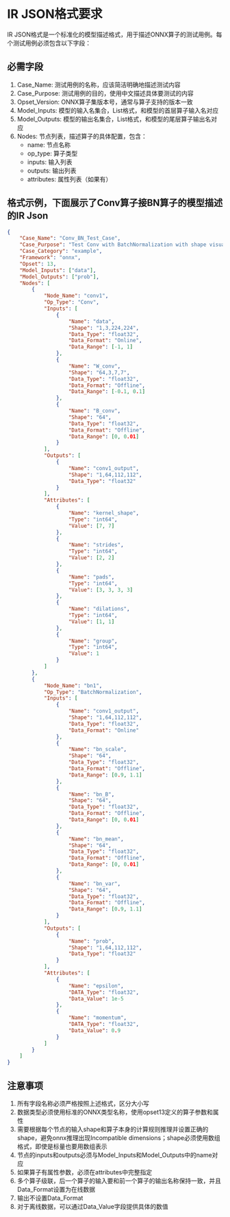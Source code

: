 # IR JSON格式要求

IR JSON格式是一个标准化的模型描述格式，用于描述ONNX算子的测试用例。每个测试用例必须包含以下字段：

## 必需字段

1. Case_Name: 测试用例的名称，应该简洁明确地描述测试内容
2. Case_Purpose: 测试用例的目的，使用中文描述具体要测试的内容
3. Opset_Version: ONNX算子集版本号，通常与算子支持的版本一致
4. Model_Inputs: 模型的输入名集合，List格式，和模型的首层算子输入名对应
5. Model_Outputs: 模型的输出名集合，List格式，和模型的尾层算子输出名对应
6. Nodes: 节点列表，描述算子的具体配置，包含：
   - name: 节点名称
   - op_type: 算子类型
   - inputs: 输入列表
   - outputs: 输出列表
   - attributes: 属性列表（如果有）

## 格式示例，下面展示了Conv算子接BN算子的模型描述的IR Json

```json
{
    "Case_Name": "Conv_BN_Test_Case",
    "Case_Purpose": "Test Conv with BatchNormalization with shape visualization",
    "Case_Category": "example",
    "Framework": "onnx",
    "Opset": 13,
    "Model_Inputs": ["data"],
    "Model_Outputs": ["prob"],
    "Nodes": [
        {
            "Node_Name": "conv1",
            "Op_Type": "Conv",
            "Inputs": [
                {
                    "Name": "data",
                    "Shape": "1,3,224,224",
                    "Data_Type": "float32",
                    "Data_Format": "Online",
                    "Data_Range": [-1, 1]
                },
                {
                    "Name": "W_conv",
                    "Shape": "64,3,7,7",
                    "Data_Type": "float32",
                    "Data_Format": "Offline",
                    "Data_Range": [-0.1, 0.1]
                },
                {
                    "Name": "B_conv",
                    "Shape": "64",
                    "Data_Type": "float32",
                    "Data_Format": "Offline",
                    "Data_Range": [0, 0.01]
                }
            ],
            "Outputs": [
                {
                    "Name": "conv1_output",
                    "Shape": "1,64,112,112",
                    "Data_Type": "float32"
                }
            ],
            "Attributes": [
                {
                    "Name": "kernel_shape",
                    "Type": "int64",
                    "Value": [7, 7]
                },
                {
                    "Name": "strides",
                    "Type": "int64",
                    "Value": [2, 2]
                },
                {
                    "Name": "pads",
                    "Type": "int64",
                    "Value": [3, 3, 3, 3]
                },
                {
                    "Name": "dilations",
                    "Type": "int64",
                    "Value": [1, 1]
                },
                {
                    "Name": "group",
                    "Type": "int64",
                    "Value": 1
                }
            ]
        },
        {
            "Node_Name": "bn1",
            "Op_Type": "BatchNormalization",
            "Inputs": [
                {
                    "Name": "conv1_output",
                    "Shape": "1,64,112,112",
                    "Data_Type": "float32",
                    "Data_Format": "Online"
                },
                {
                    "Name": "bn_scale",
                    "Shape": "64",
                    "Data_Type": "float32",
                    "Data_Format": "Offline",
                    "Data_Range": [0.9, 1.1]
                },
                {
                    "Name": "bn_B",
                    "Shape": "64",
                    "Data_Type": "float32",
                    "Data_Format": "Offline",
                    "Data_Range": [0, 0.01]
                },
                {
                    "Name": "bn_mean",
                    "Shape": "64",
                    "Data_Type": "float32",
                    "Data_Format": "Offline",
                    "Data_Range": [0, 0.01]
                },
                {
                    "Name": "bn_var",
                    "Shape": "64",
                    "Data_Type": "float32",
                    "Data_Format": "Offline",
                    "Data_Range": [0.9, 1.1]
                }
            ],
            "Outputs": [
                {
                    "Name": "prob",
                    "Shape": "1,64,112,112",
                    "Data_Type": "float32"
                }
            ],
            "Attributes": [
                {
                    "Name": "epsilon",
                    "DATA_Type": "float32",
                    "Data_Value": 1e-5
                },
                {
                    "Name": "momentum",
                    "DATA_Type": "float32",
                    "Data_Value": 0.9
                }
            ]
        }
    ]
}  
```

## 注意事项

1. 所有字段名称必须严格按照上述格式，区分大小写
2. 数据类型必须使用标准的ONNX类型名称，使用opset13定义的算子参数和属性
3. 需要根据每个节点的输入shape和算子本身的计算规则推理并设置正确的shape，避免onnx推理出现Incompatible dimensions；shape必须使用数组格式，即使是标量也要用数组表示
4. 节点的inputs和outputs必须与Model_Inputs和Model_Outputs中的name对应
5. 如果算子有属性参数，必须在attributes中完整指定
6. 多个算子级联，后一个算子的输入要和前一个算子的输出名称保持一致，并且Data_Format设置为在线数据
7. 输出不设置Data_Format
8. 对于离线数据，可以通过Data_Value字段提供具体的数值